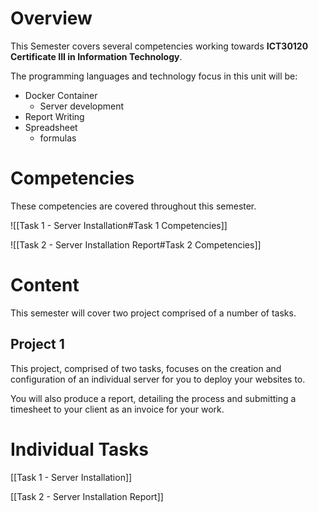 # Overview
This Semester covers several competencies working towards **ICT30120 Certificate III in Information Technology**.

The programming languages and technology focus in this unit will be:
- Docker Container
	- Server development
- Report Writing
- Spreadsheet
	- formulas

# Competencies
These competencies are covered throughout this semester.

![[Task 1 - Server Installation#Task 1 Competencies]]

![[Task 2 - Server Installation Report#Task 2 Competencies]]
# Content
This semester will cover two project comprised of a number of tasks.

## Project 1

This project, comprised of two tasks, focuses on the creation and configuration of an individual server for you to deploy your websites to.

You will also produce a report, detailing the process and submitting a timesheet to your client as an invoice for your work.

# Individual Tasks

[[Task 1 - Server Installation]]

[[Task 2 - Server Installation Report]]



